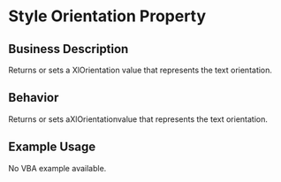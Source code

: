 # Style Orientation Property

## Business Description
Returns or sets a XlOrientation value that represents the text orientation.

## Behavior
Returns or sets aXlOrientationvalue that represents the text orientation.

## Example Usage
No VBA example available.